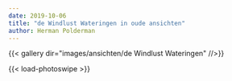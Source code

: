 ```yaml
---
date: 2019-10-06
title: "de Windlust Wateringen in oude ansichten"
author: Herman Polderman
---
```

{{< gallery dir="images/ansichten/de Windlust Wateringen" //>}}

{{< load-photoswipe >}}